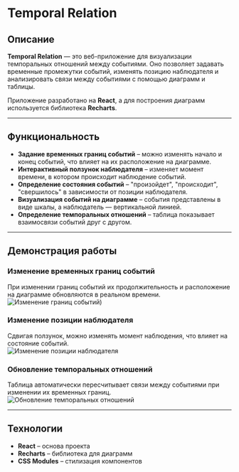 # Temporal Relation

## Описание  
**Temporal Relation** — это веб-приложение для визуализации темпоральных отношений между событиями. Оно позволяет задавать временные промежутки событий, изменять позицию наблюдателя и анализировать связи между событиями с помощью диаграмм и таблицы.

Приложение разработано на **React**, а для построения диаграмм используется библиотека **Recharts**.

---

## Функциональность  

- **Задание временных границ событий** – можно изменять начало и конец событий, что влияет на их расположение на диаграмме.  
- **Интерактивный ползунок наблюдателя** – изменяет момент времени, в котором происходит наблюдение событий.  
- **Определение состояния событий** – "произойдет", "происходит", "свершилось" в зависимости от позиции наблюдателя.  
- **Визуализация событий на диаграмме** – события представлены в виде шкалы, а наблюдатель — вертикальной линией.  
- **Определение темпоральных отношений** – таблица показывает взаимосвязи событий друг с другом.   

---

## Демонстрация работы  

### Изменение временных границ событий  
При изменении границ событий их продолжительность и расположение на диаграмме обновляются в реальном времени.  
![Изменение границ событий](https://github.com/user-attachments/assets/9476d460-5981-474d-b7d6-1b1014b4dbd6))  

### Изменение позиции наблюдателя  
Сдвигая ползунок, можно изменять момент наблюдения, что влияет на состояние событий.  
![Изменение позиции наблюдателя](https://github.com/user-attachments/assets/9af2eeb6-304f-4f88-a51e-c9b0976f241c)  

### Обновление темпоральных отношений  
Таблица автоматически пересчитывает связи между событиями при изменении их временных границ.  
![Обновление темпоральных отношений](https://github.com/user-attachments/assets/a467ba11-a332-492d-a2a5-921fce22defa)  

---

## Технологии  

- **React** – основа проекта  
- **Recharts** – библиотека для диаграмм  
- **CSS Modules** – стилизация компонентов






